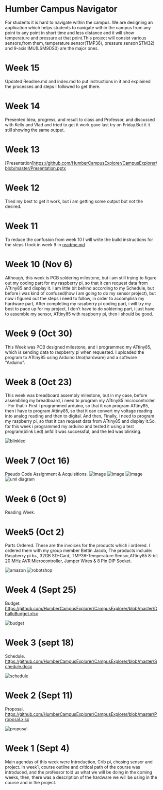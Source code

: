 # Humber Campus Navigator
For students it is hard to navigate within the campus. We are designing an application which helps students to navigate within the campus from any point to any point in short time and less distance and it will show temperature and pressure at that point.This project will consist various sensors,from them, temperature sensor(TMP36), pressure sensor(STM32) and 9-axis IMU(LSM9DS0) are the major ones.

# Week 15 
Updated Readme.md and index.md to put instructions in it and explained the processes and steps I followed to get there.

# Week 14 
Presented Idea, progress, and result to class and Professor, and discussed with Kelly and Vlad and tried to get it work gave last try on Friday.But it it still showing the same output.

# Week 13
[Presentation]https://github.com/HumberCampusExplorer/CampusExplorer/blob/master/Presentation.pptx

# Week 12
Tried my best to get it work, but i am getting some output but not the desired.

# Week 11
To reduce the confusion from week 10 I will write the build instructions for the steps I took in week 9 in [readme.md](https://github.com/HumberCampusExplorer/CampusExplorer/blob/master/README.md)

# Week 10 (Nov 6)
Although, this week is PCB soldering milestone, but i am still trying to figure out my coding part for my raspberry pi, so that it can request data from ATtiny85 and display it. I am little bit behind according to my Schedule, but before i was kind of confused(how i am going to do my sensor project), but now i figured out the steps i need to follow, in order to accomplish my hardware part, After completing my raspberry pi coding part, i will try my best to pace up for my project, I don't have to do soldering part, i just have to assemble my sensor, ATtiny85 with raspberry pi, then i should be good. 

# Week 9 (Oct 30)
This Week was PCB designed milestone, and i programmed my ATtiny85, which is sending data to raspberry pi when requested. I uploaded the program to ATtiny85 using Arduino Uno(hardware) and a software "Arduino". 

# Week 8 (Oct 23)
This week was breadboard assembly milestone, but in my case, before assembling my breadboard, i need to program my ATtiny85 microcontroller - For that-> First i programmed arduino, so that it can program ATtiny85, then i have to program Attiny85, so that it can convert my voltage reading into analog reading and then to digital. And then, Finally, i need to program my raspberry pi, so that it can request data from ATtiny85 and display it.So, for this week i programmed my arduino and tested it using a test program(blink Led) anfd it was successful, and the led was blinking.

![blinkled](https://user-images.githubusercontent.com/43186746/48095922-f3dd6a00-e1e3-11e8-8093-7cb11453cb22.jpeg)

# Week 7 (Oct 16)
Pseudo Code Assignment & Acquisitions.
![image](https://user-images.githubusercontent.com/43186746/48097742-b7603d00-e1e8-11e8-8829-0c6aca0ae9b1.png)
![image](https://user-images.githubusercontent.com/43186746/48097543-3608aa80-e1e8-11e8-91e9-c68e68bd67a2.png)
![image](https://user-images.githubusercontent.com/43186746/48097564-43be3000-e1e8-11e8-8647-91e5a5893f2d.png)
![uml diagram](https://user-images.githubusercontent.com/43186746/47382346-18a7ec80-d6d0-11e8-9234-cf99b2376885.PNG)

# Week 6 (Oct 9)
Reading Week.

# Week5 (Oct 2)
Parts Ordered.
These are the invoices for the products which i ordered. I ordered them with my group member Bettin Jacob, The products include: Raspberry pi b+, 32GB SD-Card, TMP36-Temperature Sensor,ATtiny85 8-bit 20 MHz AVR Microcontroller, Jumper Wires & 8 Pin DIP Socket.

![amazon](https://user-images.githubusercontent.com/43186746/47382069-6ff98d00-d6cf-11e8-9d06-b1229dcff945.png)
![robotshop](https://user-images.githubusercontent.com/43186746/47382076-7425aa80-d6cf-11e8-9528-d910223162a2.png) 

# Week 4 (Sept 25)
Budget.
https://github.com/HumberCampusExplorer/CampusExplorer/blob/master/DhalluBudget.xlsx

![budget](https://user-images.githubusercontent.com/43186746/47381158-45a6d000-d6cd-11e8-8b83-cc5276efb558.PNG)

# Week 3 (sept 18)
Schedule.
https://github.com/HumberCampusExplorer/CampusExplorer/blob/master/Schedule.docx

![schedule](https://user-images.githubusercontent.com/43186746/47381544-468c3180-d6ce-11e8-9cdc-4192aad52ea7.PNG)

# Week 2 (Sept 11)
Proposal.
https://github.com/HumberCampusExplorer/CampusExplorer/blob/master/Proposal.xlsx

![proposal](https://user-images.githubusercontent.com/43186746/47381229-7b4bb900-d6cd-11e8-87fd-4e33a69ab027.PNG)

# Week 1 (Sept 4)
Main agendas of this week were Introduction, Crib pi, chosing sensor and project.
In week1, course outline and critical path of the course was introduced, and the professor told us what we will be doing in the coming weeks, then, there was a description of the hardware we will be using in the course and in the project.   
